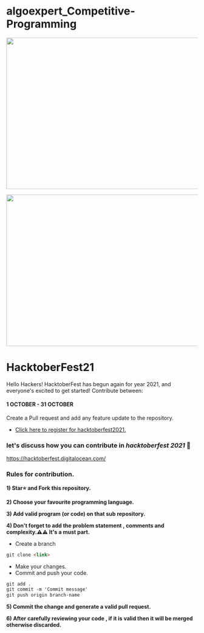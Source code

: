 # algoexpert_Competitive-Programming
<p align="center">
    <a href="https://hacktoberfest.digitalocean.com/" target="_blank">
    	<img src="https://user-images.githubusercontent.com/43540833/136837017-a83daae4-1589-4c9c-88c9-022cfc42adfd.png" width="800px" height="400px">
    </a>
</p>
<img src="https://www.behance.net/gallery/128582503/NIE-Website-Redesigned-Prototype" width="800px" height="400px">

# HacktoberFest21

Hello Hackers! HacktoberFest has begun again for year 2021, and everyone's excited to get started!
Contribute between: <h4>1 OCTOBER - 31 OCTOBER</h4>

Create a Pull request and add any feature update to the repository.

* [Click here to register for hacktoberfest2021.](https://hacktoberfest.digitalocean.com/)


### let's discuss how you can contribute in *hacktoberfest 2021* 🙌
https://hacktoberfest.digitalocean.com/

### Rules for contribution.
**1)  Star⭐ and Fork this repository.**

**2) Choose your favourite programming language.**

**3) Add valid program (or code) on that sub repository.**

**4) Don't forget to add the problem statement , comments and complexity.⚠️⚠️ It's a must part.**
* Create a branch

```markdown
git clone <link>
```

* Make your changes.
* Commit and push your code.

```markdown
git add .
git commit -m 'Commit message'
git push origin branch-name
```

**5) Commit the change and generate a valid pull request.**

**6) After carefully reviewing your code , if it is valid then it will be merged otherwise discarded.**
